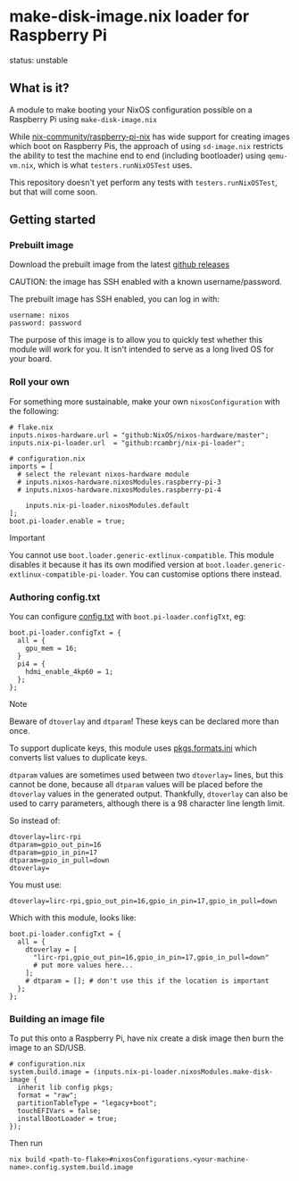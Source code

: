 # make-disk-image.nix loader for Raspberry Pi

status: unstable

## What is it?

A module to make booting your NixOS configuration possible on a Raspberry Pi using `make-disk-image.nix`

While [nix-community/raspberry-pi-nix] has wide support for creating images which boot on
Raspberry Pis, the approach of using `sd-image.nix` restricts the ability to test the machine
end to end (including bootloader) using `qemu-vm.nix`, which is what `testers.runNixOSTest` uses.

This repository doesn't yet perform any tests with `testers.runNixOSTest`, but that will come soon.

## Getting started

### Prebuilt image

Download the prebuilt image from the latest [github releases]

CAUTION: the image has SSH enabled with a known username/password.

The prebuilt image has SSH enabled, you can log in with:

```
username: nixos
password: password
```

The purpose of this image is to allow you to quickly test whether this module will work for you.
It isn't intended to serve as a long lived OS for your board.

### Roll your own

For something more sustainable, make your own `nixosConfiguration` with the following:

```
# flake.nix
inputs.nixos-hardware.url = "github:NixOS/nixos-hardware/master";
inputs.nix-pi-loader.url  = "github:rcambrj/nix-pi-loader";
```

```
# configuration.nix
imports = [
  # select the relevant nixos-hardware module
  # inputs.nixos-hardware.nixosModules.raspberry-pi-3
  # inputs.nixos-hardware.nixosModules.raspberry-pi-4

	inputs.nix-pi-loader.nixosModules.default
];
boot.pi-loader.enable = true;
```

> [!IMPORTANT]
> You cannot use `boot.loader.generic-extlinux-compatible`. This module disables it because it has its own modified version at `boot.loader.generic-extlinux-compatible-pi-loader`. You can customise options there instead.

### Authoring config.txt

You can configure [config.txt](https://www.raspberrypi.com/documentation/computers/config_txt.html) with `boot.pi-loader.configTxt`, eg:

```
boot.pi-loader.configTxt = {
  all = {
    gpu_mem = 16;
  }
  pi4 = {
    hdmi_enable_4kp60 = 1;
  };
};
```

> [!NOTE]
>
> Beware of `dtoverlay` and `dtparam`! These keys can be declared more than once.
>
> To support duplicate keys, this module uses [pkgs.formats.ini](https://github.com/NixOS/nixpkgs/blob/master/pkgs/pkgs-lib/formats.nix) which converts list values to duplicate keys.
>
> `dtparam` values are sometimes used between two `dtoverlay=` lines, but this cannot be done, because all `dtparam` values will be placed before the `dtoverlay` values in the generated output. Thankfully, `dtoverlay` can also be used to carry parameters, although there is a 98 character line length limit.
>
> So instead of:
> ```
> dtoverlay=lirc-rpi
> dtparam=gpio_out_pin=16
> dtparam=gpio_in_pin=17
> dtparam=gpio_in_pull=down
> dtoverlay=
> ```
>
> You must use:
>
>```
>dtoverlay=lirc-rpi,gpio_out_pin=16,gpio_in_pin=17,gpio_in_pull=down
>```
>
> Which with this module, looks like:
> 
> ```
> boot.pi-loader.configTxt = {
>   all = {
>     dtoverlay = [
>       "lirc-rpi,gpio_out_pin=16,gpio_in_pin=17,gpio_in_pull=down"
>       # put more values here...
>     ];
>     # dtparam = []; # don't use this if the location is important
>   };
> };
> ```

### Building an image file

To put this onto a Raspberry Pi, have nix create a disk image then burn the image to an SD/USB.

```
# configuration.nix
system.build.image = (inputs.nix-pi-loader.nixosModules.make-disk-image {
  inherit lib config pkgs;
  format = "raw";
  partitionTableType = "legacy+boot";
  touchEFIVars = false;
  installBootLoader = true;
});
```

Then run

```
nix build <path-to-flake>#nixosConfigurations.<your-machine-name>.config.system.build.image
```

[github releases]: https://github.com/rcambrj/nix-pi-loader/releases/
[nix-community/raspberry-pi-nix]: https://github.com/nix-community/raspberry-pi-nix